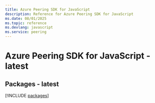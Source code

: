 ```yaml
---
title: Azure Peering SDK for JavaScript
description: Reference for Azure Peering SDK for JavaScript
ms.date: 08/01/2025
ms.topic: reference
ms.devlang: javascript
ms.service: peering
---
```

# Azure Peering SDK for JavaScript - latest
## Packages - latest
[!INCLUDE [packages](peering-index.md)]